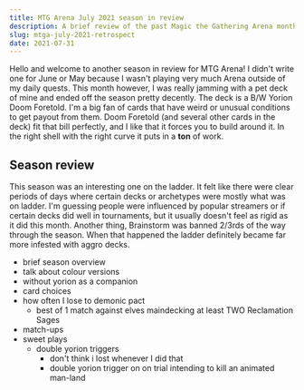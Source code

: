 ```yaml
---
title: MTG Arena July 2021 season in review
description: A brief review of the past Magic the Gathering Arena monthly ladder season for historic exclusively playing a Yorion Doom Foretold deck.
slug: mtga-july-2021-retrospect
date: 2021-07-31
---
```


Hello and welcome to another season in review for MTG Arena! I didn't write one for June or May because I wasn't playing very much Arena outside of my daily quests. This month however, I was really jamming with a pet deck of mine and ended off the season pretty decently. The deck is a B/W <auto-card name="Yorion, Sky Nomad">Yorion</auto-card> <auto-card>Doom Foretold</auto-card>. I'm a big fan of cards that have weird or unusual conditions to get payout from them. <auto-card>Doom Foretold</auto-card> (and several other cards in the deck) fit that bill perfectly, and I like that it forces you to build around it. In the right shell with the right curve it puts in a **ton** of work.

## Season review

This season was an interesting one on the ladder. It felt like there were clear periods of days where certain decks or archetypes were mostly what was on ladder. I'm guessing people were influenced by popular streamers or if certain decks did well in tournaments, but it usually doesn't feel as rigid as it did this month. Another thing, <auto-card>Brainstorm</auto-card> was banned 2/3rds of the way through the season. When that happened the ladder definitely became far more infested with aggro decks. 




- brief season overview
- talk about colour versions
- without yorion as a companion
- card choices
- how often I lose to demonic pact
  - best of 1 match against elves maindecking at least TWO <auto-card name="Reclamation Sage">Reclamation Sages</auto-card>
- match-ups
- sweet plays
  - double yorion triggers
    - don't think i lost whenever I did that
    - double yorion trigger on on trial intending to kill an animated man-land

<div>
  <auto-card-list preview name="Yorion Foretold" src="yorion_foretold.dec"></auto-card-list>
  <auto-card-list preview name="Sideboard" src="yorion_foretold_sideboard.dec"></auto-card-list>
</div>